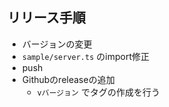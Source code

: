 ## リリース手順

* バージョンの変更
* `sample/server.ts` のimport修正
* push
* Githubのreleaseの追加
  * `vバージョン` でタグの作成を行う
